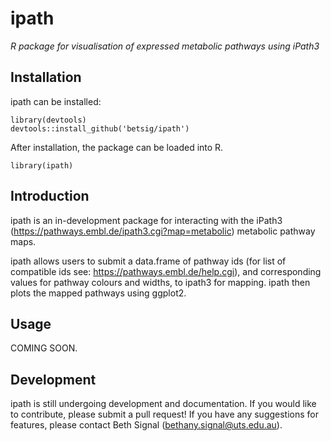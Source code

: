 # ipath

*R package for visualisation of expressed metabolic pathways using iPath3*

## Installation
ipath can be installed:
```
library(devtools)
devtools::install_github('betsig/ipath')
```
After installation, the package can be loaded into R.
```
library(ipath)
```

## Introduction

ipath is an in-development package for interacting with the iPath3 (https://pathways.embl.de/ipath3.cgi?map=metabolic) metabolic pathway maps.

ipath allows users to submit a data.frame of pathway ids (for list of compatible ids see: https://pathways.embl.de/help.cgi), and corresponding values for pathway colours and widths, to ipath3 for mapping. ipath then plots the mapped pathways using ggplot2. 


## Usage

COMING SOON.

## Development

ipath is still undergoing development and documentation.
If you would like to contribute, please submit a pull request!
If you have any suggestions for features, please contact Beth Signal (bethany.signal@uts.edu.au).



